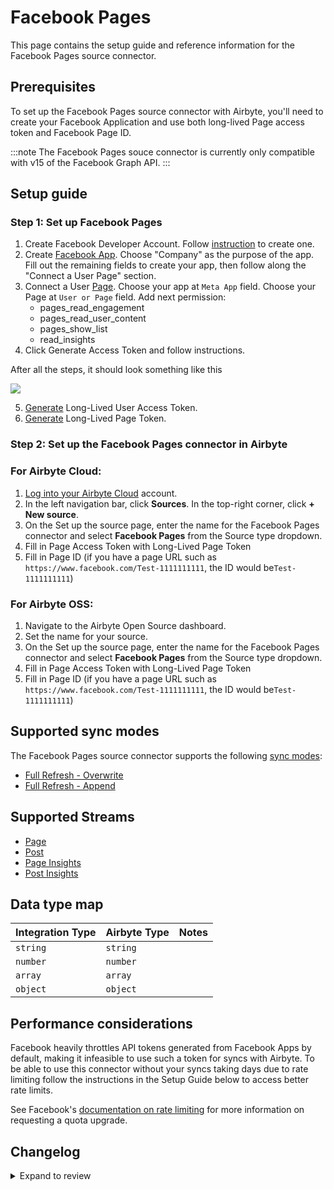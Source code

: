 # Facebook Pages

This page contains the setup guide and reference information for the Facebook Pages source connector.

## Prerequisites

To set up the Facebook Pages source connector with Airbyte, you'll need to create your Facebook Application and use both long-lived Page access token and Facebook Page ID.

:::note
The Facebook Pages souce connector is currently only compatible with v15 of the Facebook Graph API.
:::

## Setup guide

### Step 1: Set up Facebook Pages

1. Create Facebook Developer Account. Follow [instruction](https://developers.facebook.com/async/registration/) to create one.
2. Create [Facebook App](https://developers.facebook.com/apps/). Choose "Company" as the purpose of the app. Fill out the remaining fields to create your app, then follow along the "Connect a User Page" section.
3. Connect a User [Page](https://developers.facebook.com/tools/explorer/). Choose your app at `Meta App` field. Choose your Page at `User or Page` field. Add next permission:
   - pages_read_engagement
   - pages_read_user_content
   - pages_show_list
   - read_insights
4. Click Generate Access Token and follow instructions.

After all the steps, it should look something like this

![](/.gitbook/assets/facebook-pages-1.png)

5. [Generate](https://developers.facebook.com/docs/facebook-login/guides/access-tokens/get-long-lived#get-a-long-lived-user-access-token) Long-Lived User Access Token.
6. [Generate](https://developers.facebook.com/docs/facebook-login/guides/access-tokens/get-long-lived#long-lived-page-token) Long-Lived Page Token.

### Step 2: Set up the Facebook Pages connector in Airbyte

### For Airbyte Cloud:

1. [Log into your Airbyte Cloud](https://cloud.airbyte.com/workspaces) account.
2. In the left navigation bar, click **Sources**. In the top-right corner, click **+ New source**.
3. On the Set up the source page, enter the name for the Facebook Pages connector and select **Facebook Pages** from the Source type dropdown.
4. Fill in Page Access Token with Long-Lived Page Token
5. Fill in Page ID (if you have a page URL such as `https://www.facebook.com/Test-1111111111`, the ID would be`Test-1111111111`)

### For Airbyte OSS:

1. Navigate to the Airbyte Open Source dashboard.
2. Set the name for your source.
3. On the Set up the source page, enter the name for the Facebook Pages connector and select **Facebook Pages** from the Source type dropdown.
4. Fill in Page Access Token with Long-Lived Page Token
5. Fill in Page ID (if you have a page URL such as `https://www.facebook.com/Test-1111111111`, the ID would be`Test-1111111111`)

## Supported sync modes

The Facebook Pages source connector supports the following [sync modes](https://docs.airbyte.com/cloud/core-concepts#connection-sync-modes):

- [Full Refresh - Overwrite](https://docs.airbyte.com/understanding-airbyte/connections/full-refresh-overwrite/)
- [Full Refresh - Append](https://docs.airbyte.com/understanding-airbyte/connections/full-refresh-append)

## Supported Streams

- [Page](https://developers.facebook.com/docs/graph-api/reference/v19.0/page/#overview)
- [Post](https://developers.facebook.com/docs/graph-api/reference/v19.0/page/feed)
- [Page Insights](https://developers.facebook.com/docs/graph-api/reference/v19.0/page/insights)
- [Post Insights](https://developers.facebook.com/docs/graph-api/reference/v19.0/insights)

## Data type map

| Integration Type | Airbyte Type | Notes |
| :--------------- | :----------- | :---- |
| `string`         | `string`     |       |
| `number`         | `number`     |       |
| `array`          | `array`      |       |
| `object`         | `object`     |       |

## Performance considerations

Facebook heavily throttles API tokens generated from Facebook Apps by default, making it infeasible to use such a token for syncs with Airbyte. To be able to use this connector without your syncs taking days due to rate limiting follow the instructions in the Setup Guide below to access better rate limits.

See Facebook's [documentation on rate limiting](https://developers.facebook.com/docs/graph-api/overview/rate-limiting) for more information on requesting a quota upgrade.

## Changelog

<details>
  <summary>Expand to review</summary>

| Version | Date       | Pull Request                                             | Subject                                                                                                                                                                |
|:--------|:-----------| :------------------------------------------------------- |:-----------------------------------------------------------------------------------------------------------------------------------------------------------------------|
| 1.1.5 | 2025-09-19 | [66536](https://github.com/airbytehq/airbyte/pull/66536) | Update field lists for different streams to prevent 400s with v23.0 |
| 1.1.4 | 2025-07-31 | [64141](https://github.com/airbytehq/airbyte/pull/64141) | Upgrade Facebook API to v23.0 |
| 1.1.3 | 2025-07-12 | [60391](https://github.com/airbytehq/airbyte/pull/60391) | Update dependencies |
| 1.1.2 | 2025-05-10 | [60043](https://github.com/airbytehq/airbyte/pull/60043) | Update dependencies |
| 1.1.1 | 2025-05-03 | [53787](https://github.com/airbytehq/airbyte/pull/53787) | Update dependencies |
| 1.1.0 | 2025-04-30 | [59126](https://github.com/airbytehq/airbyte/pull/59126) | Re-enable in cloud and update versions |
| 1.0.32 | 2025-02-01 | [52793](https://github.com/airbytehq/airbyte/pull/52793) | Update dependencies |
| 1.0.31  | 2025-01-27 | [52122](https://github.com/airbytehq/airbyte/pull/52122/files) | Upgrade Facebook API to v21.0                                                                                                                                          |
| 1.0.30  | 2025-01-25 | [52373](https://github.com/airbytehq/airbyte/pull/52373) | Update dependencies                                                                                                                                                    |
| 1.0.29  | 2025-01-18 | [51637](https://github.com/airbytehq/airbyte/pull/51637) | Update dependencies                                                                                                                                                    |
| 1.0.28  | 2025-01-11 | [51056](https://github.com/airbytehq/airbyte/pull/51056) | Update dependencies                                                                                                                                                    |
| 1.0.27  | 2025-01-04 | [50923](https://github.com/airbytehq/airbyte/pull/50923) | Update dependencies                                                                                                                                                    |
| 1.0.26  | 2024-12-28 | [50530](https://github.com/airbytehq/airbyte/pull/50530) | Update dependencies                                                                                                                                                    |
| 1.0.25  | 2024-12-21 | [49997](https://github.com/airbytehq/airbyte/pull/49997) | Update dependencies                                                                                                                                                    |
| 1.0.24  | 2024-12-14 | [49154](https://github.com/airbytehq/airbyte/pull/49154) | Starting with this version, the Docker image is now rootless. Please note that this and future versions will not be compatible with Airbyte versions earlier than 0.64 |
| 1.0.23  | 2024-10-29 | [47737](https://github.com/airbytehq/airbyte/pull/47737) | Update dependencies                                                                                                                                                    |
| 1.0.22  | 2024-10-21 | [47025](https://github.com/airbytehq/airbyte/pull/47025) | Update dependencies                                                                                                                                                    |
| 1.0.21  | 2024-10-12 | [46807](https://github.com/airbytehq/airbyte/pull/46807) | Update dependencies                                                                                                                                                    |
| 1.0.20  | 2024-10-05 | [46461](https://github.com/airbytehq/airbyte/pull/46461) | Update dependencies                                                                                                                                                    |
| 1.0.19  | 2024-09-28 | [46133](https://github.com/airbytehq/airbyte/pull/46133) | Update dependencies                                                                                                                                                    |
| 1.0.18  | 2024-09-21 | [45734](https://github.com/airbytehq/airbyte/pull/45734) | Update dependencies                                                                                                                                                    |
| 1.0.17  | 2024-09-14 | [45563](https://github.com/airbytehq/airbyte/pull/45563) | Update dependencies                                                                                                                                                    |
| 1.0.16  | 2024-09-07 | [45311](https://github.com/airbytehq/airbyte/pull/45311) | Update dependencies                                                                                                                                                    |
| 1.0.15  | 2024-08-31 | [45052](https://github.com/airbytehq/airbyte/pull/45052) | Update dependencies                                                                                                                                                    |
| 1.0.14  | 2024-08-24 | [44664](https://github.com/airbytehq/airbyte/pull/44664) | Update dependencies                                                                                                                                                    |
| 1.0.13  | 2024-08-17 | [44234](https://github.com/airbytehq/airbyte/pull/44234) | Update dependencies                                                                                                                                                    |
| 1.0.12  | 2024-08-12 | [43729](https://github.com/airbytehq/airbyte/pull/43729) | Update dependencies                                                                                                                                                    |
| 1.0.11  | 2024-08-10 | [43477](https://github.com/airbytehq/airbyte/pull/43477) | Update dependencies                                                                                                                                                    |
| 1.0.10  | 2024-08-03 | [43224](https://github.com/airbytehq/airbyte/pull/43224) | Update dependencies                                                                                                                                                    |
| 1.0.9   | 2024-07-27 | [42787](https://github.com/airbytehq/airbyte/pull/42787) | Update dependencies                                                                                                                                                    |
| 1.0.8   | 2024-07-20 | [42255](https://github.com/airbytehq/airbyte/pull/42255) | Update dependencies                                                                                                                                                    |
| 1.0.7   | 2024-07-13 | [41685](https://github.com/airbytehq/airbyte/pull/41685) | Update dependencies                                                                                                                                                    |
| 1.0.6   | 2024-07-10 | [41543](https://github.com/airbytehq/airbyte/pull/41543) | Update dependencies                                                                                                                                                    |
| 1.0.5   | 2024-07-09 | [41126](https://github.com/airbytehq/airbyte/pull/41126) | Update dependencies                                                                                                                                                    |
| 1.0.4   | 2024-07-06 | [40812](https://github.com/airbytehq/airbyte/pull/40812) | Update dependencies                                                                                                                                                    |
| 1.0.3   | 2024-06-25 | [40500](https://github.com/airbytehq/airbyte/pull/40500) | Update dependencies                                                                                                                                                    |
| 1.0.2   | 2024-06-22 | [40058](https://github.com/airbytehq/airbyte/pull/40058) | Update dependencies                                                                                                                                                    |
| 1.0.1   | 2024-06-06 | [39243](https://github.com/airbytehq/airbyte/pull/39243) | [autopull] Upgrade base image to v1.2.2                                                                                                                                |
| 1.0.0   | 2024-03-14 | [36015](https://github.com/airbytehq/airbyte/pull/36015) | Upgrade Facebook API to v19.0                                                                                                                                          |
| 0.3.0   | 2023-06-26 | [27728](https://github.com/airbytehq/airbyte/pull/27728) | License Update: Elv2                                                                                                                                                   |
| 0.2.5   | 2023-04-13 | [26939](https://github.com/airbytehq/airbyte/pull/26939) | Add advancedAuth to the connector spec                                                                                                                                 |
| 0.2.4   | 2023-04-13 | [25143](https://github.com/airbytehq/airbyte/pull/25143) | Update insight metrics request params                                                                                                                                  |
| 0.2.3   | 2023-02-23 | [23395](https://github.com/airbytehq/airbyte/pull/23395) | Parse datetime to rfc3339                                                                                                                                              |
| 0.2.2   | 2023-02-10 | [22804](https://github.com/airbytehq/airbyte/pull/22804) | Retry 500 errors                                                                                                                                                       |
| 0.2.1   | 2022-12-29 | [20925](https://github.com/airbytehq/airbyte/pull/20925) | Fix tests; modify expected records                                                                                                                                     |
| 0.2.0   | 2022-11-24 | [19788](https://github.com/airbytehq/airbyte/pull/19788) | Migrate lo low-code; Beta certification; Upgrade Facebook API to v.15                                                                                                  |
| 0.1.6   | 2021-12-22 | [9032](https://github.com/airbytehq/airbyte/pull/9032) | Remove deprecated field `live_encoders` from Page stream                                                                                                               |
| 0.1.5   | 2021-11-26 | [8267](https://github.com/airbytehq/airbyte/pull/8267) | updated all empty objects in schemas for Page and Post streams                                                                                                         |
| 0.1.4   | 2021-11-26 | [](https://github.com/airbytehq/airbyte/pull/)           | Remove unsupported insights_export field from Pages request                                                                                                            |
| 0.1.3   | 2021-10-28 | [7440](https://github.com/airbytehq/airbyte/pull/7440)   | Generate Page token from config access token                                                                                                                           |
| 0.1.2   | 2021-10-18 | [7128](https://github.com/airbytehq/airbyte/pull/7128)   | Upgrade Facebook API to v.12                                                                                                                                           |
| 0.1.1   | 2021-09-30 | [6438](https://github.com/airbytehq/airbyte/pull/6438)   | Annotate Oauth2 flow initialization parameters in connector specification                                                                                              |
| 0.1.0   | 2021-09-01 | [5158](https://github.com/airbytehq/airbyte/pull/5158)   | Initial Release                                                                                                                                                        |

</details>
